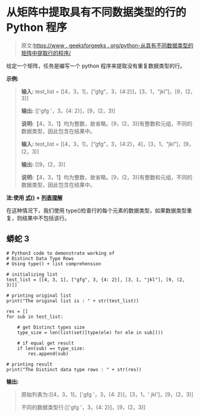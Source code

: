 # 从矩阵中提取具有不同数据类型的行的 Python 程序

> 原文:[https://www . geeksforgeeks . org/python-从具有不同数据类型的矩阵中提取行的程序/](https://www.geeksforgeeks.org/python-program-to-extract-rows-from-matrix-that-has-distinct-data-types/)

给定一个矩阵，任务是编写一个 python 程序来提取没有重复数据类型的行。

**示例:**

> **输入:** test_list = [[4，3，1]，[“gfg”，3，{4:2}]，[3，1，“jkl”]，[9，(2，3)]
> 
> **输出:** [['gfg '，3，{4: 2}]，[9，(2，3)]
> 
> **说明:**【4，3，1】均为整数，故省略。[9，(2，3)]有整数和元组，不同的数据类型，因此包含在结果中。
> 
> **输入:** test_list = [[4，3，1]，[“gfg”，3，{4:2}，4]，[3，1，“jkl”]，[9，(2，3)]
> 
> **输出:** [[9，(2，3)]
> 
> **说明:**【4，3，1】均为整数，故省略。[9，(2，3)]有整数和元组，不同的数据类型，因此包含在结果中。

**法:使用** [**式()**](https://www.geeksforgeeks.org/python-type-function/) **+** [**列表理解**](https://www.geeksforgeeks.org/python-list-comprehension/)

在这种情况下，我们使用 type()检查行的每个元素的数据类型，如果数据类型重复，则结果中不包括该行。

## 蟒蛇 3

```
# Python3 code to demonstrate working of
# Distinct Data Type Rows
# Using type() + list comprehension

# initializing list
test_list = [[4, 3, 1], ["gfg", 3, {4: 2}], [3, 1, "jkl"], [9, (2, 3)]]

# printing original list
print("The original list is : " + str(test_list))

res = []
for sub in test_list:

    # get Distinct types size
    type_size = len(list(set([type(ele) for ele in sub])))

    # if equal get result
    if len(sub) == type_size:
        res.append(sub)

# printing result
print("The Distinct data type rows : " + str(res))
```

**输出:**

> 原始列表为:[[4，3，1]，['gfg '，3，{4: 2}]，[3，1，' jkl']，[9，(2，3)]
> 
> 不同的数据类型行:[['gfg '，3，{4: 2}]，[9，(2，3)]